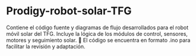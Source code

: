 # Prodigy-robot-solar-TFG

Contiene el código fuente y diagramas de flujo desarrollados para el robot móvil solar del TFG. Incluye la lógica de los módulos de control, sensores, motores y seguimiento solar.
📄 El código se encuentra en formato .ino para facilitar la revisión y adaptación.


  
